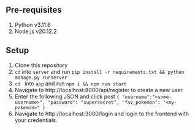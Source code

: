 ## Pre-requisites
1. Python v3.11.6 
2. Node.js v20.12.2

## Setup 
1. Clone this repository
2. ```cd``` into ```server``` and run ```pip install -r requirements.txt && python manage.py runserver```
3. ```cd ``` into ```app``` and run ```npm i && npm run start```
4. Navigate to http://localhost:8000/api/register to create a new user
5. Enter the following JSON and click post ```{ "username":"<some-username>", "password": "supersecret", "fav_pokemon": "<my-pokemon>" }``` 
6. Navigate to http://localhost:3000/login and login to the frontend with your credentials.